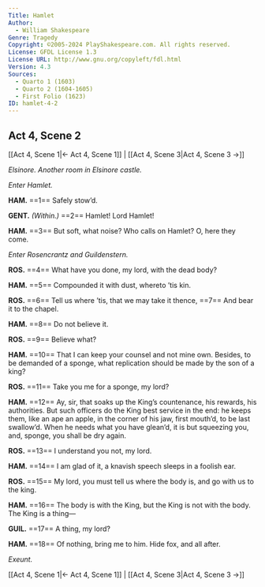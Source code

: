 ```yaml
---
Title: Hamlet
Author: 
  - William Shakespeare
Genre: Tragedy
Copyright: ©2005-2024 PlayShakespeare.com. All rights reserved.
License: GFDL License 1.3
License URL: http://www.gnu.org/copyleft/fdl.html
Version: 4.3
Sources:
  - Quarto 1 (1603)
  - Quarto 2 (1604-1605)
  - First Folio (1623)
ID: hamlet-4-2
---
```


## Act 4, Scene 2
[[Act 4, Scene 1|← Act 4, Scene 1]] | [[Act 4, Scene 3|Act 4, Scene 3 →]]

*Elsinore. Another room in Elsinore castle.*

*Enter Hamlet.*

**HAM.**
==1== Safely stow’d.

**GENT.**
*(Within.)*
==2== Hamlet! Lord Hamlet!

**HAM.**
==3== But soft, what noise? Who calls on Hamlet? O, here they come.

*Enter Rosencrantz and Guildenstern.*

**ROS.**
==4== What have you done, my lord, with the dead body?

**HAM.**
==5== Compounded it with dust, whereto ’tis kin.

**ROS.**
==6== Tell us where ’tis, that we may take it thence,
==7== And bear it to the chapel.

**HAM.**
==8== Do not believe it.

**ROS.**
==9== Believe what?

**HAM.**
==10== That I can keep your counsel and not mine own. Besides, to be demanded of a sponge, what replication should be made by the son of a king?

**ROS.**
==11== Take you me for a sponge, my lord?

**HAM.**
==12== Ay, sir, that soaks up the King’s countenance, his rewards, his authorities. But such officers do the King best service in the end: he keeps them, like an ape an apple, in the corner of his jaw, first mouth’d, to be last swallow’d. When he needs what you have glean’d, it is but squeezing you, and, sponge, you shall be dry again.

**ROS.**
==13== I understand you not, my lord.

**HAM.**
==14== I am glad of it, a knavish speech sleeps in a foolish ear.

**ROS.**
==15== My lord, you must tell us where the body is, and go with us to the king.

**HAM.**
==16== The body is with the King, but the King is not with the body. The King is a thing⁠—

**GUIL.**
==17== A thing, my lord?

**HAM.**
==18== Of nothing, bring me to him. Hide fox, and all after.

*Exeunt.*

[[Act 4, Scene 1|← Act 4, Scene 1]] | [[Act 4, Scene 3|Act 4, Scene 3 →]]